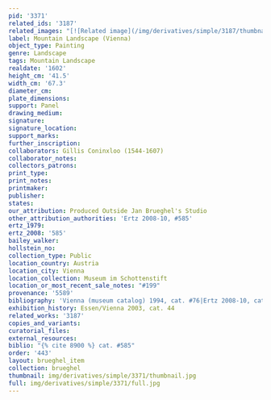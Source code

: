```yaml
---
pid: '3371'
related_ids: '3187'
related_images: "[![Related image](/img/derivatives/simple/3187/thumbnail.jpg)](/brughel/3187)"
label: Mountain Landscape (Vienna)
object_type: Painting
genre: Landscape
tags: Mountain Landscape
realdate: '1602'
height_cm: '41.5'
width_cm: '67.3'
diameter_cm: 
plate_dimensions: 
support: Panel
drawing_medium: 
signature: 
signature_location: 
support_marks: 
further_inscription: 
collaborators: Gillis Coninxloo (1544-1607)
collaborator_notes: 
collectors_patrons: 
print_type: 
print_notes: 
printmaker: 
publisher: 
states: 
our_attribution: Produced Outside Jan Brueghel's Studio
other_attribution_authorities: 'Ertz 2008-10, #585'
ertz_1979: 
ertz_2008: '585'
bailey_walker: 
hollstein_no: 
collection_type: Public
location_country: Austria
location_city: Vienna
location_collection: Museum im Schottenstift
location_or_most_recent_sale_notes: "#199"
provenance: '5589'
bibliography: 'Vienna (museum catalog) 1994, cat. #76|Ertz 2008-10, cat. #585'
exhibition_history: Essen/Vienna 2003, cat. 44
related_works: '3187'
copies_and_variants: 
curatorial_files: 
external_resources: 
biblio: "{% cite 8900 %} cat. #585"
order: '443'
layout: brueghel_item
collection: brueghel
thumbnail: img/derivatives/simple/3371/thumbnail.jpg
full: img/derivatives/simple/3371/full.jpg
---
```

